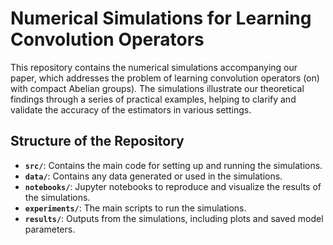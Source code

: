 # Numerical Simulations for Learning Convolution Operators 

This repository contains the numerical simulations accompanying our paper, which addresses the problem of learning convolution operators (on) with compact Abelian groups). The simulations illustrate our theoretical findings through a series of practical examples, helping to clarify and validate the accuracy of the estimators in various settings.


## Structure of the Repository

- **`src/`**: Contains the main code for setting up and running the simulations.
- **`data/`**: Contains any data generated or used in the simulations.
- **`notebooks/`**: Jupyter notebooks to reproduce and visualize the results of the simulations.
- **`experiments/`**: The main scripts to run the simulations.
- **`results/`**: Outputs from the simulations, including plots and saved model parameters.

